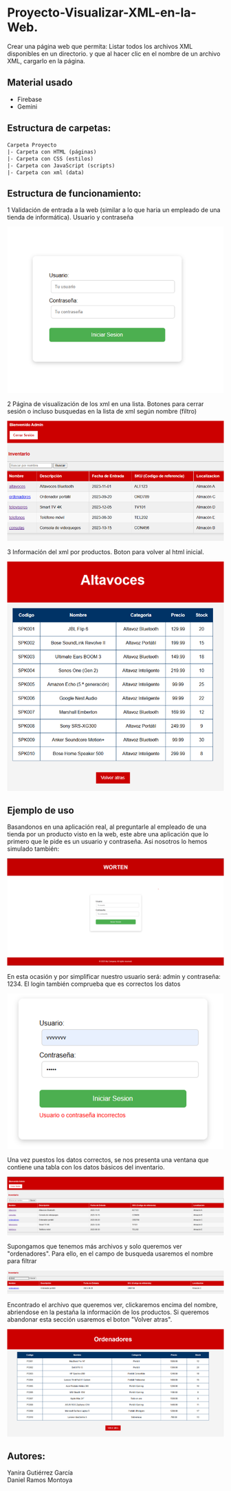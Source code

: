 # Proyecto-Visualizar-XML-en-la-Web.
Crear una página web que permita: Listar todos los archivos XML disponibles en un directorio. y que al hacer clic en el nombre de un archivo XML, cargarlo en la página.

## Material usado

 - Firebase
 - Gemini

## Estructura de carpetas:
```
Carpeta Proyecto
|- Carpeta con HTML (páginas)
|- Carpeta con CSS (estilos)
|- Carpeta con JavaScript (scripts)
|- Carpeta con xml (data)
```


## Estructura de funcionamiento:


1 Validación de entrada a la web (similar a lo que haria un empleado de una tienda de informática). Usuario y contraseña

![alt text](imag_presentacion/login.png)


2 Página de visualización de los xml en una lista. Botones para cerrar sesión o incluso busquedas en la lista de xml según nombre (filtro)

![alt text](imag_presentacion/tabla.png)


3 Información del xml por productos. Boton para volver al html inicial.

![alt text](imag_presentacion/xsl.png)


## Ejemplo de uso

Basandonos en una aplicación real, al preguntarle al empleado de una tienda por un producto visto en la web, este abre una aplicación
que lo primero que le pide es un usuario y contraseña. Asi nosotros lo hemos simulado también:

![alt text](imag_presentacion/ejemplo1.png)

En esta ocasión y por simplificar nuestro usuario será: admin y contraseña: 1234. 
El login también comprueba que es correctos los datos

![alt text](imag_presentacion/ejemplo2.png)

Una vez puestos los datos correctos, se nos presenta una ventana que contiene una tabla con los datos básicos del inventario.

![alt text](imag_presentacion/ejemplo3.png)

Supongamos que tenemos más archivos y solo queremos ver "ordenadores". Para ello, en el campo de busqueda usaremos el nombre para filtrar

![alt text](imag_presentacion/ejemplo4.png)

Encontrado el archivo que queremos ver, clickaremos encima del nombre, abriendose en la pestaña la información de los productos.
Si queremos abandonar esta sección usaremos el boton "Volver atras".

![alt text](imag_presentacion/ejemplo5.png)


## Autores:

Yanira Gutiérrez García  
Daniel Ramos Montoya


